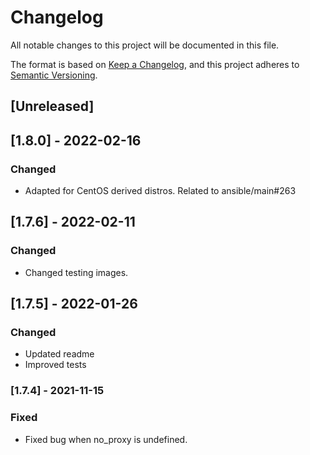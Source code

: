 # Changelog
All notable changes to this project will be documented in this file.

The format is based on [Keep a Changelog](https://keepachangelog.com/en/1.0.0/),
and this project adheres to [Semantic Versioning](https://semver.org/spec/v2.0.0.html).

## [Unreleased]

## [1.8.0] - 2022-02-16
### Changed
- Adapted for CentOS derived distros. Related to ansible/main#263

## [1.7.6] - 2022-02-11
### Changed
- Changed testing images.

## [1.7.5] - 2022-01-26
### Changed
- Updated readme
- Improved tests

### [1.7.4] - 2021-11-15
### Fixed
- Fixed bug when no_proxy is undefined.
